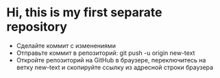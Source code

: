 # Hi, this is my first separate repository

- Сделайте коммит с изменениями
- Отправьте коммит в репозиторий: git push -u origin new-text
- Откройте репозиторий на GitHub в браузере, переключитесь на ветку new-text и скопируйте ссылку из адресной строки браузера
